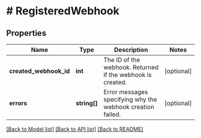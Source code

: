 # # RegisteredWebhook

## Properties

Name | Type | Description | Notes
------------ | ------------- | ------------- | -------------
**created_webhook_id** | **int** | The ID of the webhook. Returned if the webhook is created. | [optional]
**errors** | **string[]** | Error messages specifying why the webhook creation failed. | [optional]

[[Back to Model list]](../../README.md#models) [[Back to API list]](../../README.md#endpoints) [[Back to README]](../../README.md)
